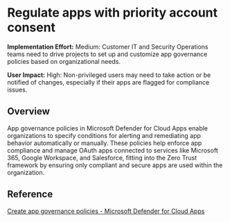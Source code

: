 # Regulate apps with priority account consent

**Implementation Effort:** Medium: Customer IT and Security Operations teams need to drive projects to set up and customize app governance policies based on organizational needs.

**User Impact:** High: Non-privileged users may need to take action or be notified of changes, especially if their apps are flagged for compliance issues.

## Overview
App governance policies in Microsoft Defender for Cloud Apps enable organizations to specify conditions for alerting and remediating app behavior automatically or manually. These policies help enforce app compliance and manage OAuth apps connected to services like Microsoft 365, Google Workspace, and Salesforce, fitting into the Zero Trust framework by ensuring only compliant and secure apps are used within the organization.

## Reference
[Create app governance policies - Microsoft Defender for Cloud Apps](https://learn.microsoft.com/en-us/defender-cloud-apps/app-governance-app-policies-create)
